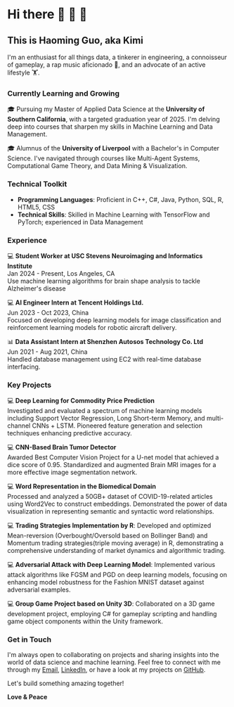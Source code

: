 # Hi there 👋 👋 👋

## This is Haoming Guo, aka Kimi

I'm an enthusiast for all things data, a tinkerer in engineering, a connoisseur of gameplay, a rap music aficionado 🎤, and an advocate of an active lifestyle 🏋️.

### Currently Learning and Growing

🎓 Pursuing my Master of Applied Data Science at the **University of Southern California**, with a targeted graduation year of 2025. I'm delving deep into courses that sharpen my skills in Machine Learning and Data Management.

🎓 Alumnus of the **University of Liverpool** with a Bachelor's in Computer Science. I've navigated through courses like Multi-Agent Systems, Computational Game Theory, and Data Mining & Visualization.

### Technical Toolkit

- **Programming Languages**: Proficient in C++, C#, Java, Python, SQL, R, HTML5, CSS
- **Technical Skills**: Skilled in Machine Learning with TensorFlow and PyTorch; experienced in Data Management

### Experience

💻 **Student Worker at USC Stevens Neuroimaging and Informatics Institute**  
Jan 2024 - Present, Los Angeles, CA  
Use machine learning algorithms for brain shape analysis to tackle Alzheimer's disease

💻 **AI Engineer Intern at Tencent Holdings Ltd.**  
Jun 2023 - Oct 2023, China  
Focused on developing deep learning models for image classification and reinforcement learning models for robotic aircraft delivery.

📊 **Data Assistant Intern at Shenzhen Autosos Technology Co. Ltd**  
Jun 2021 - Aug 2021, China  
Handled database management using EC2 with real-time database interfacing.

### Key Projects

💻 **Deep Learning for Commodity Price Prediction**  
Investigated and evaluated a spectrum of machine learning models including Support Vector Regression, Long Short-term Memory, and multi-channel CNNs + LSTM. Pioneered feature generation and selection techniques enhancing predictive accuracy.

💻 **CNN-Based Brain Tumor Detector**  
Awarded Best Computer Vision Project for a U-net model that achieved a dice score of 0.95. Standardized and augmented Brain MRI images for a more effective image segmentation network.

💻 **Word Representation in the Biomedical Domain**  
Processed and analyzed a 50GB+ dataset of COVID-19-related articles using Word2Vec to construct embeddings. Demonstrated the power of data visualization in representing semantic and syntactic word relationships.

💻 **Trading Strategies Implementation by R**: Developed and optimized Mean-reversion (Overbought/Oversold based on Bollinger Band) and Momentum trading strategies(triple moving average) in R, demonstrating a comprehensive understanding of market dynamics and algorithmic trading.

💻 **Adversarial Attack with Deep Learning Model**: Implemented various attack algorithms like FGSM and PGD on deep learning models, focusing on enhancing model robustness for the Fashion MNIST dataset against adversarial examples.

💻 **Group Game Project based on Unity 3D**: Collaborated on a 3D game development project, employing C# for gameplay scripting and handling game object components within the Unity framework.


### Get in Touch

I'm always open to collaborating on projects and sharing insights into the world of data science and machine learning. Feel free to connect with me through my [Email](mailto:your-email@example.com), [LinkedIn](https://www.linkedin.com/in/yourprofile), or have a look at my projects on [GitHub](https://github.com/Kym1ng).

Let's build something amazing together!

**Love & Peace**
